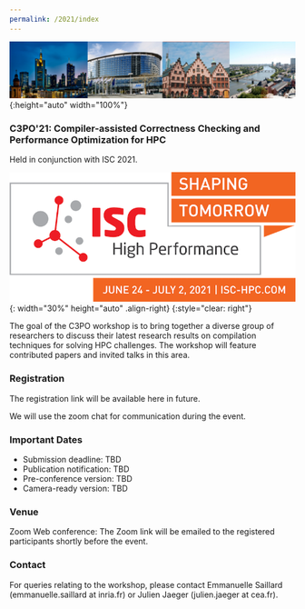 ```yaml
---
permalink: /2021/index 
---
```


![Banner](/assets/banner.jpg){:height="auto" width="100%"}

### C3PO'21: Compiler-assisted Correctness Checking and Performance Optimization for HPC

Held in conjunction with ISC 2021.

![ISC2021](/assets/ISC2021_Logo.png){: width="30%" height="auto" .align-right}
{:style="clear: right"}

The goal of the C3PO workshop is to bring together a diverse group of
researchers to discuss their latest research results on compilation techniques
for solving HPC challenges. The workshop will feature contributed papers and
invited talks in this area.

### Registration

<!--Registration is FREE and open for everyone interested, and users need to sign up at this [link](https://docs.google.com/forms/d/1s7BDZ9BgFDhpwNF5W3i6a_YSqs7jJlSRl_e957sKEBQ/viewform?edit_requested=true<Paste>)-->

The registration link will be available here in future.

We will use the zoom chat for communication during the event.


### Important Dates

- Submission deadline: TBD
- Publication notification: TBD
- Pre-conference version: TBD
- Camera-ready version: TBD

<!--
[Submission Website](https://easychair.org/my/conference?conf=c3po)
-->

### Venue
Zoom Web conference: The Zoom link will be emailed to the registered participants shortly before the event. 

### Contact
For queries relating to the workshop, please contact Emmanuelle Saillard (emmanuelle.saillard at inria.fr) or Julien Jaeger (julien.jaeger at cea.fr).
